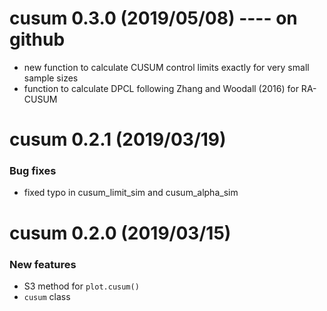 # cusum 0.3.0 (2019/05/08) ---- on github
* new function to calculate CUSUM control limits exactly for very small sample sizes
* function to calculate DPCL following Zhang and Woodall (2016) for RA-CUSUM
# cusum 0.2.1 (2019/03/19)

### Bug fixes
* fixed typo in cusum_limit_sim and cusum_alpha_sim


# cusum 0.2.0 (2019/03/15)

### New features
* S3 method for `plot.cusum()`
* `cusum` class